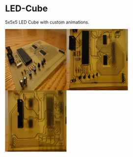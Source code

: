 # LED-Cube
5x5x5 LED Cube with custom animations.

<img src = "Images/DSC03021.JPG" style = "float:left;" width = "200" height = "200">
<img src = "Images/DSC03022.JPG" style = "float:left;" width = "200" height = "200">
<img src = "Images/DSC03023.JPG" width = "200" height = "200">
